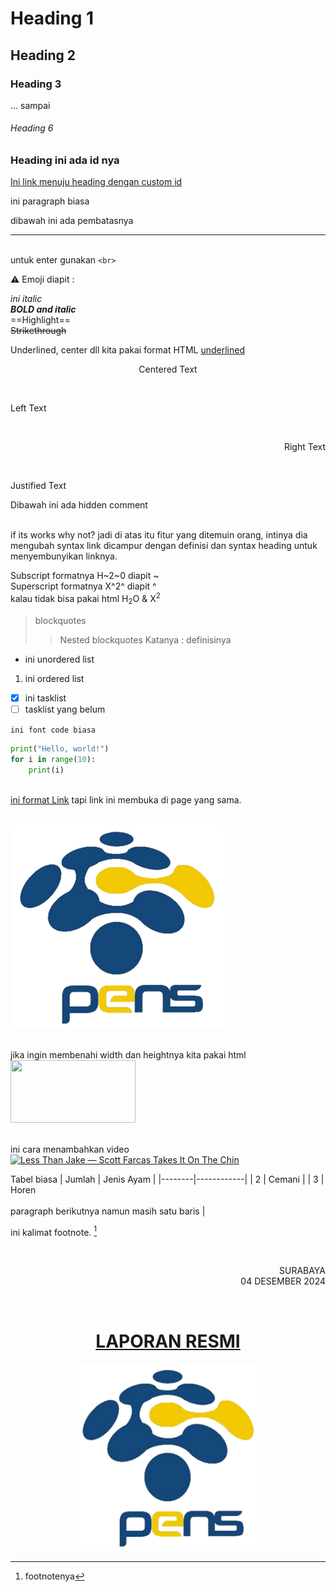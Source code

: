 # Heading 1
## Heading 2
### Heading 3
... sampai
###### Heading 6

### Heading ini ada id nya
[Ini link menuju heading dengan custom id](#Heading-ini-ada-id-nya)

ini paragraph biasa

dibawah ini ada pembatasnya

---
<br> untuk enter gunakan `<br>`

:warning: Emoji diapit :

*ini italic* <br>
***BOLD and italic*** <br>
==Highlight== <br>
~~Strikethrough~~ <br>

Underlined, center dll kita pakai format HTML
<ins>underlined</ins> <br>
<p align="center">Centered Text</p> <br>
<p align="left">Left Text</p> <br>
<p align="right">Right Text</p> <br>
<p align="justify">Justified Text</p>

Dibawah ini ada hidden comment <br>

[hidden comment]: #
<br> if its works why not? jadi di atas itu fitur yang ditemuin orang, intinya dia mengubah syntax link dicampur dengan definisi dan syntax heading untuk menyembunyikan linknya.

Subscript formatnya H~2~0 diapit ~ <br>
Superscript formatnya X^2^ diapit ^ <br>
kalau tidak bisa pakai html H<sub>2</sub>O & X<sup>2</sup> 

> blockquotes
>> Nested blockquotes
Katanya
: definisinya

- ini unordered list
1. ini ordered list
- [x] ini tasklist
- [ ] tasklist yang belum

`ini font code biasa`

```python
print("Hello, world!")
for i in range(10):
    print(i)
```

<br> [ini format Link](https://www.google.co.id/) tapi link ini membuka di page yang sama.

<br> ![ini gambar ayam](https://github.com/Zorgons905/AdminJaringan2025/blob/main/PENS.png)

<br> jika ingin membenahi width dan heightnya kita pakai html
<br> <img src="https://th.bing.com/th/id/OIP.fJSlWKWeuR56aS3pdyG3LgHaEO?rs=1&pid=ImgDetMain" width="200" height="100">

<br> ini cara menambahkan video
<br> [![Less Than Jake — Scott Farcas Takes It On The Chin](https://img.youtube.com/vi/PYCxct2e0zI/0.jpg)](https://www.youtube.com/watch?v=PYCxct2e0zI)


Tabel biasa
| Jumlah | Jenis Ayam |
|--------|------------|
| 2 | Cemani |
| 3 | Horen<br><br>paragraph berikutnya namun masih satu baris |

ini kalimat footnote. [^1]
[^1]: footnotenya







<br>


<p align="right" color="grey">
    SURABAYA <br> 04 DESEMBER 2024
</p> <br>

<h1 align="center"><ins>LAPORAN RESMI</ins></h1>

<p align="center">
    <img  src="https://github.com/Zorgons905/AdminJaringan2025/blob/main/PENS.png" width="300" height="300">    
</p>














